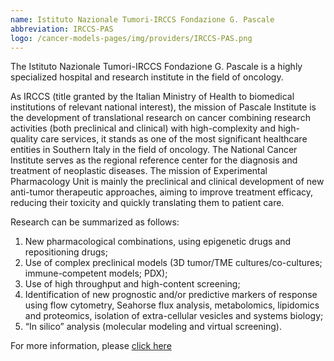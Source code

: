```yaml
---
name: Istituto Nazionale Tumori-IRCCS Fondazione G. Pascale
abbreviation: IRCCS-PAS
logo: /cancer-models-pages/img/providers/IRCCS-PAS.png
---
```


The Istituto Nazionale Tumori-IRCCS Fondazione G. Pascale is a highly specialized hospital and research institute in the field of oncology.

As IRCCS (title granted by the Italian Ministry of Health to biomedical institutions of relevant national interest), the mission of Pascale Institute is the development of translational research on cancer combining research activities (both preclinical and clinical) with high-complexity and high- quality care services, it stands as one of the most significant healthcare entities in Southern Italy in the field of oncology. The National Cancer Institute serves as the regional reference center for the diagnosis and treatment of neoplastic diseases.
The mission of Experimental Pharmacology Unit is mainly the preclinical and clinical development of new anti-tumor therapeutic approaches, aiming to improve treatment efficacy, reducing their toxicity and quickly translating them to patient care.

Research can be summarized as follows:
1. New pharmacological combinations, using epigenetic drugs and repositioning drugs;
2. Use of complex preclinical models (3D tumor/TME cultures/co-cultures; immune-competent models; PDX);
3. Use of high throughput and high-content screening;
4. Identification of new prognostic and/or predictive markers of response using flow cytometry, Seahorse flux analysis, metabolomics, lipidomics and proteomics, isolation of extra-cellular vesicles and systems biology;
5. “In silico” analysis (molecular modeling and virtual screening).

For more information, please [click here](https://newportal.istitutotumori.na.it/dipartimenti/dipartimento-di-ricerca-traslazionale-a-supporto-dei-percorsi-oncologici/sc-farmacologia-sperimentale/)
